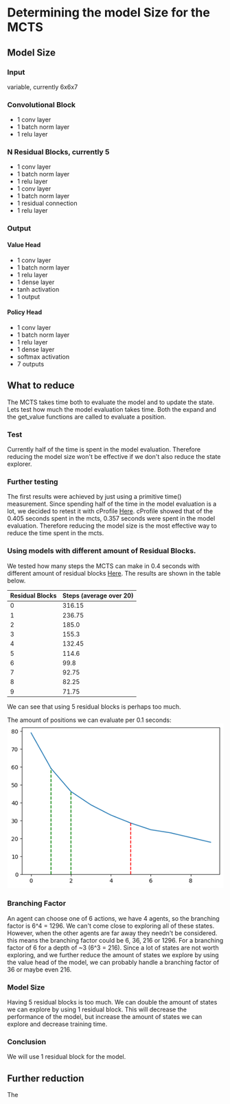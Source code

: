 # Determining the model Size for the MCTS

## Model Size

### Input

variable, currently 6x6x7

### Convolutional Block

- 1 conv layer
- 1 batch norm layer
- 1 relu layer

### N Residual Blocks, currently 5

- 1 conv layer
- 1 batch norm layer
- 1 relu layer
- 1 conv layer
- 1 batch norm layer
- 1 residual connection
- 1 relu layer

### Output

#### Value Head

- 1 conv layer
- 1 batch norm layer
- 1 relu layer
- 1 dense layer
- tanh activation
- 1 output

#### Policy Head

- 1 conv layer
- 1 batch norm layer
- 1 relu layer
- 1 dense layer
- softmax activation
- 7 outputs

## What to reduce

The MCTS takes time both to evaluate the model and to update the state.
Lets test how much the model evaluation takes time.
Both the expand and the get_value functions are called to evaluate a position.

### Test

Currently half of the time is spent in the model evaluation. Therefore reducing the model size won't be effective if we don't also reduce the state explorer.

### Further testing

The first results were achieved by just using a primitive time() measurement. Since spending half of the time in the model evaluation is a lot, we decided to retest it with cProfile [Here](profile_mcts.ipynb).
cProfile showed that of the 0.405 seconds spent in the mcts, 0.357 seconds were spent in the model evaluation. Therefore reducing the model size is the most effective way to reduce the time spent in the mcts.

### Using models with different amount of Residual Blocks.

We tested how many steps the MCTS can make in 0.4 seconds with different amount of residual blocks [Here](profile_mcts_different_model_sizes.ipynb). The results are shown in the table below.

| Residual Blocks | Steps (average over 20) |
| --------------- | ----------------------- |
| 0               | 316.15                  |
| 1               | 236.75                  |
| 2               | 185.0                   |
| 3               | 155.3                   |
| 4               | 132.45                  |
| 5               | 114.6                   |
| 6               | 99.8                    |
| 7               | 92.75                   |
| 8               | 82.25                   |
| 9               | 71.75                   |

We can see that using 5 residual blocks is perhaps too much.

The amount of positions we can evaluate per 0.1 seconds:
![steps](output.png)

### Branching Factor

An agent can choose one of 6 actions, we have 4 agents, so the branching factor is 6^4 = 1296. We can't come close to exploring all of these states. However, when the other agents are far away they needn't be considered. this means the branching factor could be 6, 36, 216 or 1296. For a branching factor of 6 for a depth of ~3 (6^3 = 216). Since a lot of states are not worth exploring, and we further reduce the amount of states we explore by using the value head of the model, we can probably handle a branching factor of 36 or maybe even 216.

### Model Size

Having 5 residual blocks is too much. We can double the amount of states we can explore by using 1 residual block. This will decrease the performance of the model, but increase the amount of states we can explore and decrease training time.

### Conclusion

We will use 1 residual block for the model.

## Further reduction

The 